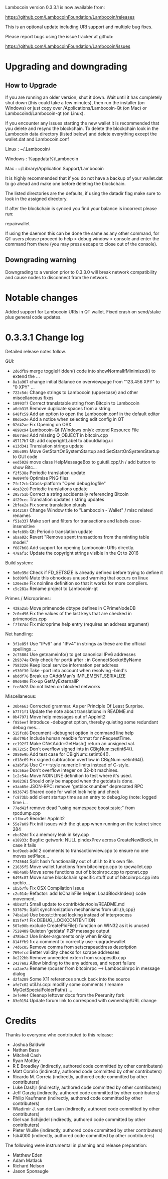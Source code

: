 Lambocoin version 0.3.3.1 is now available from:

  https://github.com/LambocoinFoundation/Lambocoin/releases

This is an optional update including URI support and multiple bug fixes.

Please report bugs using the issue tracker at github:

  https://github.com/LambocoinFoundation/Lambocoin/issues

Upgrading and downgrading
=========================

How to Upgrade
--------------

If you are running an older version, shut it down. Wait until it has completely
shut down (this could take a few minutes), then run the installer (on Windows)
or just copy over /Applications/Lambocoin-Qt (on Mac) or Lambocoind/Lambocoin-qt (on Linux).

If you encounter any issues starting the new wallet it is recommended that you delete and resync the blockchain. To delete the blockchain look in the
Lambocoin data directory (listed below) and delete everything except the wallet.dat and Lambocoin.conf

Linux : ~/.Lambocoin/

Windows : %appdata%\Lambocoin

Mac : ~/Library/Application Support/Lambocoin

It is highly recommended that if you do not have a backup of your wallet.dat
to go ahead and make one before deleting the blockchain.

The listed directories are the defaults, if using the datadir flag make sure to
look in the assigned directory.

If after the blockchain is synced you find your balance is incorrect please run:

repairwallet

If using the daemon this can be done the same as any other command, for QT users
please proceed to help > debug window > console and enter the command from there
(you may press escape to close out of the console).

Downgrading warning
---------------------
Downgrading to a version prior to 0.3.3.0 will break network compatibility and
cause nodes to disconnect from the network.

Notable changes
===============

Added support for Lambocoin URIs in QT wallet.
Fixed crash on send/stake plus general code updates.

0.3.3.1 Change log
===================

Detailed release notes follow.

GUI:
- `2d6dfb9` merge toggleHidden() code into showNormalIfMinimized() to extend the …
- `8a1a967` change initial Balance on overviewpage from "123.456 XPY" to "0 XPY" …
- `722c5dc` Change strings to Lambocoin (uppercase) and other miscellaneous fixes
- `18993f7` Correct translatable string from Bitcoin to Lambocoin
- `a0cb315` Remove duplicate spaces from a string
- `648fc59` Add an option to open the Lambocoin.conf in the default editor
- `80dbe2e` Add a notice when selecting edit config in QT
- `02d42ae` Fix Opening on OSX
- `4898c94` Lambocoin-Qt (Windows only): extend Resource File
- `0b67ded` Add missing Q_OBJECT in bitcoin.cpp
- `45717b7` Qt: add copyrightLabel to aboutdialog.ui
- `e13d341` Translation strings update
- `20bc095` Move GetStartOnSystemStartup and SetStartOnSystemStartup to GUI code
- `eed5028` move class HelpMessageBox to guiutil.cpp/.h / add button to show Bitc…
- `f2f538e` Periodic translation update
- `9e094f0` Optimise PNG files
- `7fc12cb` Cross-platform "Open debug logfile"
- `4ca32c0` Periodic translations update
- `295751b` Correct a string accidentally referencing Bitcoin
- `4f29cec` Translation updates / string updates
- `2bfee2a` Fix some translation plurals
- `0142107` Change Window title to "Lambocoin - Wallet" / misc related renames
- `f51e337` Make sort and filters for transactions and labels case-insensitive
- `0efc89b` Qt: Periodic translation update
- `abaa02c` Revert "Remove spent transactions from the minting table model."
- `f687b68` Add support for opening Lambocoin: URIs directly.
- `478af1c` Update the copyright strings visible in the Qt to 2016

Build system:
- `3d0e35d` Check if FD_SETSIZE is already defined before trying to define it
- `bcd09f8` Mute this obnoxious unused warning that occurs on linux
- `120ec8e` Fix noinline definition so that it works for more compilers.
- `c5c281a` Rename project to Lambocoin-qt

Primes / Microprimes:
- `438a2ab` Move primenode dbtype defines in CPrimeNodeDB
- `2c0cd96` Fix the values of the last keys that are checked in primenodes.cpp
- `f7f87dd` Fix microprime help entry (requires an address argument)

Net handling:
- `3f1e85f` Use "IPv6" and "IPv4" in strings as these are the official spellings …
- `2c75804` Use getnameinfo() to get canonical IPv6 addresses
- `2b9374e` Only check for port# after : in ConnectSocketByName
- `7583226` Keep local service information per address
- `e930f30` Take -port into account when resolving -bind's
- `abddf76` Break up CAddrMan's IMPLEMENT_SERIALIZE
- `09d6486` Fix-up GetMyExternalIP
- `fce8b28` Do not listen on blocked networks

Miscellaneous:
- `30b4663` Corrected grammar. As per Principle Of Least Surprise.
- `b77f1f1` Update the note about translations in README.md
- `0b47971` Move help messages out of AppInit2
- `f855eef` Introduce -debugnet option, thereby quieting some redundant debug mes…
- `515fcd6` Document -debugnet option in command line help
- `dbd79b4` Include human readble format for nRequestTime.
- `cc192f7` Make CNetAddr::GetHash() return an unsigned val.
- `0672c5c` Don't overflow signed ints in CBigNum::setint64().
- `2850e9b` Add test case for CBigNum::setint64().
- `c018c69` Fix signed subtraction overflow in CBigNum::setint64().
- `e3abf16` Use C++-style numeric limits instead of C-style.
- `61c56ae` Don't overflow integer on 32-bit machines.
- `1c2c54a` Move NOINLINE definition to test where it's used.
- `9a02361` Should only be mapped when the getdata is done.
- `e3aa65e` JSON-RPC: remove 'getblocknumber' deprecated RPC
- `b936745` Shared code for wallet lock help and check
- `fc873bb` add client startup time as an entry to debug.log (note: logged time i…
- `77ed41f` remove dead "using namespace boost::asio;" from rpcdump.cpp
- `c1fbca9` Reorder AppInit2
- `55e7a09` Fix init issues with the qt app when running on the testnet since 284
- `ebc82dd` fix a memory leak in key.cpp
- `e18933c` Bugfix: getwork: NULL pindexPrev across CreateNewBlock, in case it fails
- `bcd9eeb` add 2 comments to transactionview.cpp to ensure no one moves setPlace…
- `7745644` Split hash functionaliity out of util.h to it's own file.
- `21635f5` Move wallet functions from bitcoinrpc.cpp to rpcwallet.cpp
- `48b4a0b` Move some functions out of bitcoinrpc.cpp to rpcnet.cpp
- `6495c87` Move some blockchain specific stuff out of bitcoinrpc.cpp into rpcblo…
- `1b5b7f6` Fix OSX Compilation Issue
- `c2c014e` Refactor: add IsChainFile helper. LoadBlockIndex() code movement.
- `4bb83f1` Small update to contrib/devtools/README.md
- `537679c` Split synchronization mechanisms from util.{h,cpp}
- `74ba1a0` Use boost::thread locking instead of interprocess
- `815fe7f` Fix DEBUG_LOCKCONTENTION
- `507e90b` exclude CreatePidFile() function on WIN32 as it is unused
- `7528409` Quieten 'getdata' P2P message output
- `d78bbc2` Use linker-arguments only when linking
- `814ffb9` fix a comment to correctly use -upgradewallet
- `74d6c05` Remove comma from setscrapeaddress description
- `769efcd` Better validity checks for scrape addresses
- `8e222bb` Remove unneeded extern from scrapesdb.cpp
- `2427e82` Allow binding to the any address, and report failure
- `ca2ae7a` Rename rpcuser from bitcoinrpc --> Lambocoinrpc in message dialog
- `d2fa289` Some X11 references snuck back into the source
- `afe7c02` util.h/.ccp: modifiy some comments / rename MyGetSpecialFolderPath() …
- `3efe964` Cleanup leftover docs from the Peerunity fork
- `83e0154` Update forum link to correspond with ownership/URL change

Credits
=======

Thanks to everyone who contributed to this release:

- Joshua Baldwin
- Nathan Bass
- Mitchell Cash
- Ryan Mottley
- R E Broadley (indirectly, authored code committed by other contributers)
- Matt Corallo (indirectly, authored code committed by other contributers)
- Ricardo M. Correia (indirectly, authored code committed by other contributers)
- Luke Dashjr (indirectly, authored code committed by other contributers)
- Jeff Garzig (indirectly, authored code committed by other contributers)
- Philip Kaufmann (indirectly, authored code committed by other contributers)
- Wladimir J. van der Laan (indirectly, authored code committed by other contributers)
- Giel van Schijndel (indirectly, authored code committed by other contributers)
- Pieter Wuille (indirectly, authored code committed by other contributers)
- fsb4000 (indirectly, authored code committed by other contributers)

The following were instrumental in planning and release preparation:

- Matthew Eden
- Adam Matlack
- Richard Nelson
- Jason Sponaugle
